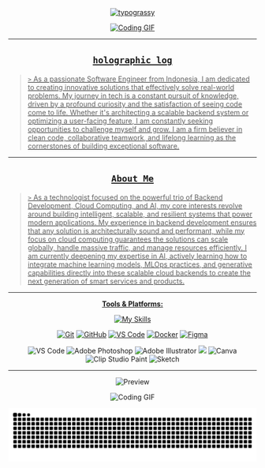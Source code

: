 <div align="center">
    <a href="https://github.com/kawarimidoll/typograssy">
        <img alt="typograssy" src="https://typograssy.deno.dev/api?text=%34%82%B8%E3%83%A7%E3%83%B3%E3%81%A7%E3%81%99%E3%80%82%E3%81%93%E3%82%93%E3%81%AB%E3%81%A1%E3%81%AF&l0=none&l1=82d9d0&l2=027353&l3=038c4c&l4=01402e&bg=none&frame=none&speed=100&comment=">
</div>

<p align="center">
  <img src="https://media3.giphy.com/media/v1.Y2lkPTc5MGI3NjExcmtsN3k3MWZkcm9rM2xncjh2YXNjOTQzZWR5N2k2OGFvd2tkYW01aiZlcD12MV9pbnRlcm5hbF9naWZfYnlfaWQmY3Q9Zw/U8wCBLhkjNknS/giphy.gif" alt="Coding GIF" width="1000"/>
</p>
 
---
<div align="center">

## ` holographic log `
<div align="left">
  
> `>` As a passionate Software Engineer from Indonesia, I am dedicated to creating innovative solutions that effectively solve real-world problems. My journey in tech is a constant pursuit of knowledge, driven by a profound curiosity and the satisfaction of seeing code come to life. Whether it's architecting a scalable backend system or optimizing a user-facing feature, I am constantly seeking opportunities to challenge myself and grow. I am a firm believer in clean code, collaborative teamwork, and lifelong learning as the cornerstones of building exceptional software.

</p> 

---
<div id="header" align="center">

## ` About Me `
<div align="left">
  
>`>` As a technologist focused on the powerful trio of Backend Development, Cloud Computing, and AI, my core interests revolve around building intelligent, scalable, and resilient systems that power modern applications. My experience in backend development ensures that any solution is architecturally sound and performant, while my focus on cloud computing guarantees the solutions can scale globally, handle massive traffic, and manage resources efficiently. I am currently deepening my expertise in AI, actively learning how to integrate machine learning models, MLOps practices, and generative capabilities directly into these scalable cloud backends to create the next generation of smart services and products.


  
---
<div align="center">

**Tools & Platforms:**
    
[![My Skills](
https://skillicons.dev/icons?i=,cpp,python,c,matlab,you
)](https://skillicons.dev)
<br>

<p>
    <a href="#"><img alt="Git" src="https://img.shields.io/badge/Git-F05032?logo=git&logoColor=white&style=for-the-badge"></a>
    <a href="#"><img alt="GitHub" src="https://img.shields.io/badge/GitHub-181717?logo=github&logoColor=white&style=for-the-badge"></a>
    <a href="#"><img alt="VS Code" src="https://img.shields.io/badge/VS_Code-007ACC?logo=visualstudiocode&logoColor=white&style=for-the-badge"></a>
    <a href="#"><img alt="Docker" src="https://img.shields.io/badge/Docker-2496ED?logo=docker&logoColor=white&style=for-the-badge"></a>
    <a href="#"><img alt="Figma" src="https://img.shields.io/badge/Figma-F24E1E?logo=figma&logoColor=white&style=for-the-badge"></a>
  <p><img src="https://img.shields.io/badge/Visual_Studio_Code-0078D4?style=for-the-badge&logo=visual%20studio%20code&logoColor=white" alt="VS Code"/> 
  <img src="https://img.shields.io/badge/adobe%20photoshop-%2331A8FF.svg?style=for-the-badge&logo=adobe%20photoshop&logoColor=white" alt="Adobe Photoshop"/>
  <img src="https://img.shields.io/badge/adobe%20illustrator-%23FF9A00.svg?style=for-the-badge&logo=adobe%20illustrator&logoColor=white" alt="Adobe Illustrator"/>
  <img src="https://img.shields.io/badge/Adobe%20InDesign-49021F?style=for-the-badge&logo=adobeindesign&logoColor=FF3366" alt"Adobe Indesign"/>
  <img src="https://img.shields.io/badge/Canva-%2300C4CC.svg?style=for-the-badge&logo=Canva&logoColor=white" alt="Canva"/>
  <img src="https://img.shields.io/badge/ClipStudioPaint-%23CFD3D3.svg?style=for-the-badge&logo=ClipStudioPaint&logoColor=white" alt="Clip Studio Paint"/>
  <img src="https://img.shields.io/badge/Sketch-FFB387?style=for-the-badge&logo=sketch&logoColor=black" alt="Sketch"/>
</p>

---

<div align="center"
  
![Preview](https://tthn.pythonanywhere.com?spin=true&scan=true&eq_color=rainbow&theme=dark)

<img src="https://media.giphy.com/media/v1.Y2lkPTc5MGI3NjExaGdqejJkejg2Y2p2bXg0ZTZwcG1ua2FkbHV3ODlqMGhrOXgxeWpxNyZlcD12MV9zdGlja2Vyc19zZWFyY2gmY3Q9cw/kkw68HRUTBYBND4TRJ/giphy.gif" alt="Coding GIF" width="279px"/>

![snake gif](https://github.com/ItsShien/ItsShien/blob/output/github-snake-dark.svg)
